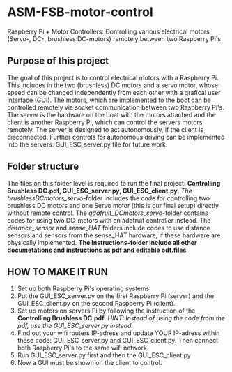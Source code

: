 # ASM-FSB-motor-control
Raspberry Pi + Motor Controllers: Controlling various electrical motors (Servo-, DC-, brushless DC-motors) remotely between two Raspberry Pi's
## Purpose of this project
The goal of this project is to control electrical motors with a Raspberry Pi. This includes in the two (brushless) DC motors and a servo motor, whose speed can be changed independently from each other with a grafical user interface (GUI).
The motors, which are implemented to the boot can be controlled remotely via socket communication between two Raspberry Pi's. The server is the hardware on the boat with the motors attached and the client is another Raspberry Pi, which can control the servers motors remotely.
The server is designed to act autonomously, if the client is disconnected. Further controls for autonomous driving can be implemented into the servers: GUI_ESC_server.py file for future work.
## Folder structure
The files on this folder level is required to run the final project: **Controlling Brushless DC.pdf, GUI_ESC_server.py, GUI_ESC_client.py**. *The brushlessDCmotors_servo*-folder includes the code for controlling two brushless DC motors and one Servo motor (this is our final setup) directly without remote control. The *adafruit_DCmotors_servo*-folder contains codes for using two DC-motors with an adafruit controller instead. The *distance_sensor* and *sense_HAT* folders include codes to use distance sensors and sensors from the sense_HAT hardware, if these hardware are physically implemented. **The Instructions-folder include all other documetations and instructions as pdf and editable odt.files** 
## HOW TO MAKE IT RUN
1. Set up both Raspberry Pi's operating systems
2. Put the GUI_ESC_server.py on the first Raspberry Pi (server) and the GUI_ESC_client.py on the second Raspberry Pi (client).
3. Set up motors on servers Pi by following the instruction of the **Controlling Brushless DC.pdf**. *HINT: Instead of using the code from the pdf, use the GUI_ESC_server.py instead.*
4. Find out your wifi routers IP-adress and update YOUR IP-adress within these code: GUI_ESC_server.py and GUI_ESC_client.py. Then connect both Raspberry Pi's to the same wifi network.
5. Run GUI_ESC_server.py first and then the GUI_ESC_client.py
6. Now a GUI must be shown on the client to control.
